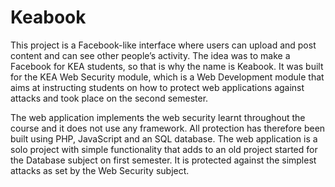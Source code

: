 # Keabook
This project is a Facebook-like interface where users can upload and post content and can see other people’s activity. The idea was to make a Facebook for KEA students, so that is why the name is Keabook. It was built for the KEA Web Security module, which is a Web Development module that aims at instructing students on how to protect web applications against attacks and took place on the second semester. 

The web application implements the web security learnt throughout the course and it does not use any framework. All protection has therefore been built using PHP, JavaScript and an SQL database.
The web application is a solo project with simple functionality that adds to an old project started for the Database subject on first semester. It is protected against the simplest attacks as set by the Web Security subject.
